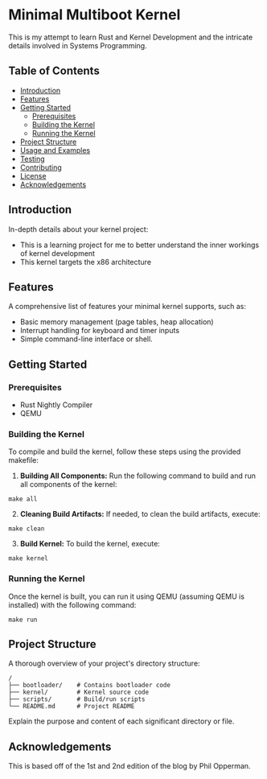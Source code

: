 # Minimal Multiboot Kernel

This is my attempt to learn Rust and Kernel Development and the intricate details involved in Systems Programming.

## Table of Contents

- [Introduction](#introduction)
- [Features](#features)
- [Getting Started](#getting-started)
  - [Prerequisites](#prerequisites)
  - [Building the Kernel](#building-the-kernel)
  - [Running the Kernel](#running-the-kernel)
- [Project Structure](#project-structure)
- [Usage and Examples](#usage-and-examples)
- [Testing](#testing)
- [Contributing](#contributing)
- [License](#license)
- [Acknowledgements](#acknowledgements)

## Introduction

In-depth details about your kernel project:
- This is a learning project for me to better understand the inner workings of kernel development
- This kernel targets the x86 architecture

## Features

A comprehensive list of features your minimal kernel supports, such as:
- Basic memory management (page tables, heap allocation)
- Interrupt handling for keyboard and timer inputs
- Simple command-line interface or shell.

## Getting Started

### Prerequisites

- Rust Nightly Compiler
- QEMU

### Building the Kernel

To compile and build the kernel, follow these steps using the provided makefile:

1. **Building All Components:**
   Run the following command to build and run all components of the kernel:
 ```
 make all
 ```

2. **Cleaning Build Artifacts:**
  If needed, to clean the build artifacts, execute:
  ```
  make clean
  ```

3. **Build Kernel:**
  To build the kernel, execute:
  ```
  make kernel
  ```
  
### Running the Kernel

Once the kernel is built, you can run it using QEMU (assuming QEMU is installed) with the following command:
```
make run
```

## Project Structure

A thorough overview of your project's directory structure:
```
/
├── bootloader/    # Contains bootloader code
├── kernel/        # Kernel source code
├── scripts/       # Build/run scripts
└── README.md      # Project README
```

Explain the purpose and content of each significant directory or file.

## Acknowledgements

This is based off of the 1st and 2nd edition of the blog by Phil Opperman.
